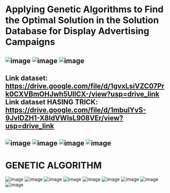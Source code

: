 # Applying Genetic Algorithms to Find the Optimal Solution in the Solution Database for Display Advertising Campaigns
![image](https://github.com/ptt2510/A-Novel-Methodology-for-Optimizing-Direct-Response-Display-Advertising-Campaigns/assets/130917808/4585d9bf-2b5d-4bd0-b81f-d45033511492)
![image](https://github.com/ptt2510/A-Novel-Methodology-for-Optimizing-Direct-Response-Display-Advertising-Campaigns/assets/130917808/45cba509-4f9f-479b-8977-6eb028895a7a)
![image](https://github.com/ptt2510/A-Novel-Methodology-for-Optimizing-Direct-Response-Display-Advertising-Campaigns/assets/130917808/52535772-29e2-4ac0-84ee-4d162998184d)
-
Link dataset: https://drive.google.com/file/d/1gvxLsiVZC07Prk0CXVBmOHJwh5UIlCX-/view?usp=drive_link  
Link dataset HASING TRICK: https://drive.google.com/file/d/1mbuIYvS-9JvlDZH1-X8IdVWIsL908VEr/view?usp=drive_link
-
![image](https://github.com/ptt2510/A-Novel-Methodology-for-Optimizing-Direct-Response-Display-Advertising-Campaigns/assets/130917808/2265c725-dd06-4853-8853-c3c2b24c677d)
![image](https://github.com/ptt2510/A-Novel-Methodology-for-Optimizing-Direct-Response-Display-Advertising-Campaigns/assets/130917808/aa449dbd-6566-4727-b057-5519e97a8fbe)
![image](https://github.com/ptt2510/A-Novel-Methodology-for-Optimizing-Direct-Response-Display-Advertising-Campaigns/assets/130917808/20cf3305-cf17-427d-bb3d-23acdc7397ab)
![image](https://github.com/ptt2510/A-Novel-Methodology-for-Optimizing-Direct-Response-Display-Advertising-Campaigns/assets/130917808/3bb222e5-0e73-4c96-8bd4-b4910cd7106e)
-
# GENETIC ALGORITHM
![image](https://github.com/ptt2510/A-Novel-Methodology-for-Optimizing-Direct-Response-Display-Advertising-Campaigns/assets/130917808/419e1456-6950-47b8-9261-b6d2cfcb5917)
![image](https://github.com/ptt2510/A-Novel-Methodology-for-Optimizing-Direct-Response-Display-Advertising-Campaigns/assets/130917808/ab58bf8a-0af4-429f-a1a8-bcb583550f75)
![image](https://github.com/ptt2510/A-Novel-Methodology-for-Optimizing-Direct-Response-Display-Advertising-Campaigns/assets/130917808/cfc6b2b1-7ce6-48de-87c8-b569e3d56fce)
![image](https://github.com/ptt2510/A-Novel-Methodology-for-Optimizing-Direct-Response-Display-Advertising-Campaigns/assets/130917808/33a13463-1b65-4ba3-898c-55a2c48ce8ba)
![image](https://github.com/ptt2510/A-Novel-Methodology-for-Optimizing-Direct-Response-Display-Advertising-Campaigns/assets/130917808/eb659181-a33b-41b8-8d35-245f4f715878)
![image](https://github.com/ptt2510/A-Novel-Methodology-for-Optimizing-Direct-Response-Display-Advertising-Campaigns/assets/130917808/4c8ee200-3324-4002-adee-3131a008bd9d)
![image](https://github.com/ptt2510/A-Novel-Methodology-for-Optimizing-Direct-Response-Display-Advertising-Campaigns/assets/130917808/7f5c214f-b87f-4d4e-b259-4c549ede6a90)
![image](https://github.com/ptt2510/A-Novel-Methodology-for-Optimizing-Direct-Response-Display-Advertising-Campaigns/assets/130917808/71fbb6d3-db09-4eeb-bf37-4ed1c258b1a3)
![image](https://github.com/ptt2510/A-Novel-Methodology-for-Optimizing-Direct-Response-Display-Advertising-Campaigns/assets/130917808/2b0681f8-c098-4848-aff3-bcfe3c06b856)





